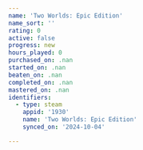 ```yaml
---
name: 'Two Worlds: Epic Edition'
name_sort: ''
rating: 0
active: false
progress: new
hours_played: 0
purchased_on: .nan
started_on: .nan
beaten_on: .nan
completed_on: .nan
mastered_on: .nan
identifiers:
  - type: steam
    appid: '1930'
    name: 'Two Worlds: Epic Edition'
    synced_on: '2024-10-04'

---
```

